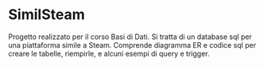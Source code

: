 # SimilSteam
Progetto realizzato per il corso Basi di Dati. Si tratta di un database sql per una piattaforma simile a Steam.
Comprende diagramma ER e codice sql per creare le tabelle, riempirle, e alcuni esempi di query e trigger.
